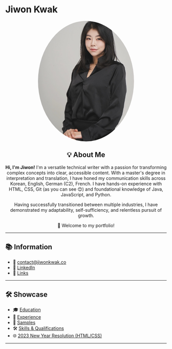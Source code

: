 # Jiwon Kwak

<img src="./assets/images/profile.jpg" alt="Jiwon Kwak Photo" width="300" style="border-radius: 50%; display: block; margin: 0 auto;">

<h2 align="center">💡 About Me</h2>

<div align="center">
  <p style="max-width: 600px; text-align: center;">
    <strong>Hi, I'm Jiwon!</strong>  
    I'm a versatile technical writer with a passion for transforming complex concepts into clear, accessible content. With a master's degree in interpretation and translation, I have honed my communication skills across Korean, English, German (C2), French. I have hands-on experience with HTML, CSS, Git (as you can see 😊) and foundational knowledge of Java, JavaScript, and Python.
  </p>
  <p style="max-width: 600px; text-align: center;">
    Having successfully transitioned between multiple industries, I have demonstrated my adaptability, self-sufficiency, and relentless pursuit of growth.
  </p>
  <p>🚀 Welcome to my portfolio!</p>
</div>

---

<h2>📚 Information</h2>
<ul>
  <li>📧 <a href="mailto:contact@jiwonkwak.co">contact@jiwonkwak.co</a></li>
  <li>🔗 <a href="https://www.linkedin.com/in/jiwon-kwak/" target="_blank">LinkedIn</a></li>
  <li>🔗 <a href="./pages/links.md">Links</a></li>
</ul>

---

<h2>🛠️ Showcase</h2>
<ul>
  <li>🎓 <a href="./pages/education.md">Education</a></li>
  <li>💼 <a href="./pages/experience.md">Experience</a></li>
  <li>📝 <a href="./pages/samples.md">Samples</a></li>
  <li>🛠️ <a href="./pages/qualifications.md">Skills & Qualifications</a></li>
  <li>🌐 <a href="https://jiwon-lieb.github.io/my_page/"> 2023 New Year Resolution (HTML/CSS) </a></li>
</ul>

---
